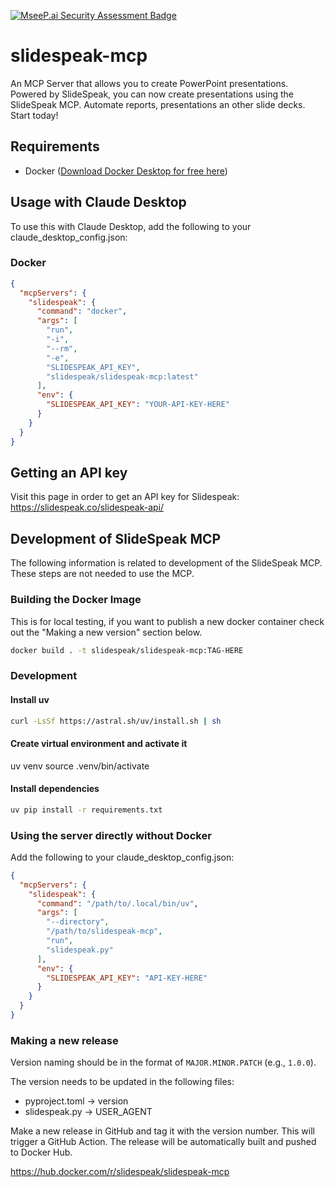 [![MseeP.ai Security Assessment Badge](https://mseep.net/pr/slidespeak-slidespeak-mcp-badge.png)](https://mseep.ai/app/slidespeak-slidespeak-mcp)

# slidespeak-mcp

An MCP Server that allows you to create PowerPoint presentations. Powered by SlideSpeak, you can now create presentations using the SlideSpeak MCP. Automate reports, presentations an other slide decks. Start today!

## Requirements

- Docker ([Download Docker Desktop for free here](https://docs.docker.com/get-started/introduction/get-docker-desktop/))

## Usage with Claude Desktop

To use this with Claude Desktop, add the following to your claude_desktop_config.json:

### Docker

```json
{
  "mcpServers": {
    "slidespeak": {
      "command": "docker",
      "args": [
        "run",
        "-i",
        "--rm",
        "-e",
        "SLIDESPEAK_API_KEY",
        "slidespeak/slidespeak-mcp:latest"
      ],
      "env": {
        "SLIDESPEAK_API_KEY": "YOUR-API-KEY-HERE"
      }
    }
  }
}
```

## Getting an API key

Visit this page in order to get an API key for Slidespeak: https://slidespeak.co/slidespeak-api/

## Development of SlideSpeak MCP

The following information is related to development of the SlideSpeak MCP. These steps are not needed to use the MCP.

### Building the Docker Image

This is for local testing, if you want to publish a new docker container check out the "Making a new version" section
below.

```bash
docker build . -t slidespeak/slidespeak-mcp:TAG-HERE
```

### Development

#### Install uv

```bash
curl -LsSf https://astral.sh/uv/install.sh | sh
```

#### Create virtual environment and activate it

uv venv
source .venv/bin/activate

#### Install dependencies

```bash
uv pip install -r requirements.txt
```

### Using the server directly without Docker

Add the following to your claude_desktop_config.json:

```json
{
  "mcpServers": {
    "slidespeak": {
      "command": "/path/to/.local/bin/uv",
      "args": [
        "--directory",
        "/path/to/slidespeak-mcp",
        "run",
        "slidespeak.py"
      ],
      "env": {
        "SLIDESPEAK_API_KEY": "API-KEY-HERE"
      }
    }
  }
}
```

### Making a new release

Version naming should be in the format of `MAJOR.MINOR.PATCH` (e.g., `1.0.0`).

The version needs to be updated in the following files:

- pyproject.toml -> version
- slidespeak.py -> USER_AGENT

Make a new release in GitHub and tag it with the version number.
This will trigger a GitHub Action.
The release will be automatically built and pushed to Docker Hub.

https://hub.docker.com/r/slidespeak/slidespeak-mcp
